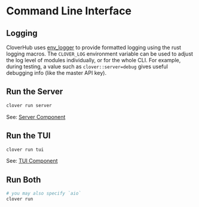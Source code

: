 # Command Line Interface

## Logging

CloverHub uses [env_logger](https://docs.rs/env_logger/0.11.3/env_logger/) to provide formatted logging using the rust logging macros. The `CLOVER_LOG` environment variable can be used to adjust the log level of modules individually, or for the whole CLI. For example, during testing, a value such as `clover::server=debug` gives useful debugging info (like the master API key).

## Run the Server

```bash
clover run server
```

See: [Server Component](/docs/clover-hub/server/intro)

## Run the TUI

```bash
clover run tui
```

See: [TUI Component](/docs/clover-hub/tui/intro)

## Run Both

```bash
# you may also specify `aio`
clover run
```
